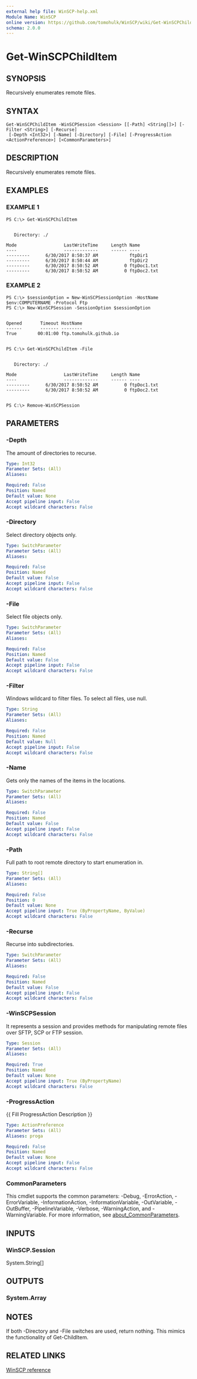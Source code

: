 ```yaml
---
external help file: WinSCP-help.xml
Module Name: WinSCP
online version: https://github.com/tomohulk/WinSCP/wiki/Get-WinSCPChildItem
schema: 2.0.0
---
```


# Get-WinSCPChildItem

## SYNOPSIS
Recursively enumerates remote files.

## SYNTAX

```
Get-WinSCPChildItem -WinSCPSession <Session> [[-Path] <String[]>] [-Filter <String>] [-Recurse]
 [-Depth <Int32>] [-Name] [-Directory] [-File] [-ProgressAction <ActionPreference>] [<CommonParameters>]
```

## DESCRIPTION
Recursively enumerates remote files.

## EXAMPLES

### EXAMPLE 1
```
PS C:\> Get-WinSCPChildItem


   Directory: ./

Mode                  LastWriteTime     Length Name
----                  -------------     ------ ----
---------      6/30/2017 8:50:37 AM            ftpDir1
---------      6/30/2017 8:50:44 AM            ftpDir2
---------      6/30/2017 8:50:52 AM          0 ftpDoc1.txt
---------      6/30/2017 8:50:52 AM          0 ftpDoc2.txt
```

### EXAMPLE 2
```
PS C:\> $sessionOption = New-WinSCPSessionOption -HostName $env:COMPUTERNAME -Protocol Ftp
PS C:\> New-WinSCPSession -SessionOption $sessionOption


Opened       Timeout HostName
------       ------- --------
True        00:01:00 ftp.tomohulk.github.io


PS C:\> Get-WinSCPChildItem -File


   Directory: ./

Mode                  LastWriteTime     Length Name
----                  -------------     ------ ----
---------      6/30/2017 8:50:52 AM          0 ftpDoc1.txt
---------      6/30/2017 8:50:52 AM          0 ftpDoc2.txt


PS C:\> Remove-WinSCPSession
```

## PARAMETERS

### -Depth
The amount of directories to recurse.

```yaml
Type: Int32
Parameter Sets: (All)
Aliases:

Required: False
Position: Named
Default value: None
Accept pipeline input: False
Accept wildcard characters: False
```

### -Directory
Select directory objects only.

```yaml
Type: SwitchParameter
Parameter Sets: (All)
Aliases:

Required: False
Position: Named
Default value: False
Accept pipeline input: False
Accept wildcard characters: False
```

### -File
Select file objects only.

```yaml
Type: SwitchParameter
Parameter Sets: (All)
Aliases:

Required: False
Position: Named
Default value: False
Accept pipeline input: False
Accept wildcard characters: False
```

### -Filter
Windows wildcard to filter files.
To select all files, use null.

```yaml
Type: String
Parameter Sets: (All)
Aliases:

Required: False
Position: Named
Default value: Null
Accept pipeline input: False
Accept wildcard characters: False
```

### -Name
Gets only the names of the items in the locations.

```yaml
Type: SwitchParameter
Parameter Sets: (All)
Aliases:

Required: False
Position: Named
Default value: False
Accept pipeline input: False
Accept wildcard characters: False
```

### -Path
Full path to root remote directory to start enumeration in.

```yaml
Type: String[]
Parameter Sets: (All)
Aliases:

Required: False
Position: 0
Default value: None
Accept pipeline input: True (ByPropertyName, ByValue)
Accept wildcard characters: False
```

### -Recurse
Recurse into subdirectories.

```yaml
Type: SwitchParameter
Parameter Sets: (All)
Aliases:

Required: False
Position: Named
Default value: False
Accept pipeline input: False
Accept wildcard characters: False
```

### -WinSCPSession
It represents a session and provides methods for manipulating remote files over SFTP, SCP or FTP session.

```yaml
Type: Session
Parameter Sets: (All)
Aliases:

Required: True
Position: Named
Default value: None
Accept pipeline input: True (ByPropertyName)
Accept wildcard characters: False
```

### -ProgressAction
{{ Fill ProgressAction Description }}

```yaml
Type: ActionPreference
Parameter Sets: (All)
Aliases: proga

Required: False
Position: Named
Default value: None
Accept pipeline input: False
Accept wildcard characters: False
```

### CommonParameters
This cmdlet supports the common parameters: -Debug, -ErrorAction, -ErrorVariable, -InformationAction, -InformationVariable, -OutVariable, -OutBuffer, -PipelineVariable, -Verbose, -WarningAction, and -WarningVariable. For more information, see [about_CommonParameters](http://go.microsoft.com/fwlink/?LinkID=113216).

## INPUTS

### WinSCP.Session
System.String\[\]

## OUTPUTS

### System.Array

## NOTES
If both -Directory and -File switches are used, return nothing.
This mimics the functionality of Get-ChildItem.

## RELATED LINKS

[WinSCP reference](https://winscp.net/eng/docs/library_session_enumerateremotefiles)

